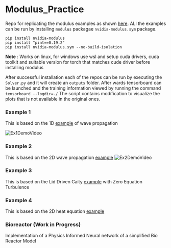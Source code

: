 # Modulus_Practice
Repo for replicating the modulus examples as shown [here](https://docs.nvidia.com/deeplearning/modulus/modulus-sym/user_guide/foundational/1d_wave_equation.html). ALl the examples can be run by installing `modulus` packagae `nvidia-modulus.sym` package. 
```
pip install nvidia-modulus
pip install "pint==0.19.2"
pip install nvidia-modulus.sym --no-build-isolation
```
**Note** : Works on linux, for windows use wsl and setup cuda drivers, cuda toolkit and suitable version for torch that matches cude driver before installing modulus

After successful installation each of the repos can be run by executing the `Solver.py` and it will create an `outputs` folder. After wards tensorboard can be launched and the training information viewed by running the command `tensorboard --logdir=./`
The script contains modification to visualize the plots that is not available in the original ones.
### Example 1 
This is based on the 1D [example](https://docs.nvidia.com/deeplearning/modulus/modulus-sym/user_guide/foundational/1d_wave_equation.html) of wave propagation

![Ex1DemoVideo](https://github.com/user-attachments/assets/fd183da1-802e-4ac3-b6f2-90cb1feac040)

### Example 2
This is based on the 2D wave propagation [example](https://docs.nvidia.com/deeplearning/modulus/modulus-sym/user_guide/foundational/2d_wave_equation.html)
![Ex2DemoVideo](https://github.com/user-attachments/assets/57f68d92-4c2a-4874-b111-1cdfd26fb3d6)

### Example 3
This is based on the Lid Driven Caity [example](https://docs.nvidia.com/deeplearning/modulus/modulus-sym/user_guide/foundational/zero_eq_turbulence.html) with Zero Equation Turbulence

### Example 4
This is based on the 2D heat equation [example](https://docs.nvidia.com/deeplearning/modulus/modulus-sym/user_guide/foundational/scalar_transport.html)

### Bioreactor (Work in Progress)
Implementation of a Physics Informed Neural network of a simplified Bio Reactor Model 
